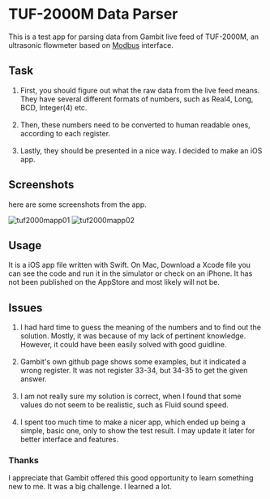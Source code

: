 # TUF-2000M Data Parser
This is a test app for parsing data from Gambit live feed of TUF-2000M, an ultrasonic flowmeter based on [Modbus](https://en.wikipedia.org/wiki/Modbus) interface.

## Task
1. First, you should figure out what the raw data from the live feed means. They have several different formats of numbers, such as Real4, Long, BCD, Integer(4) etc.
<br><br>
2. Then, these numbers need to be converted to human readable ones, according to each register. 
<br><br>
3. Lastly, they should be presented in a nice way. I decided to make an iOS app. 


## Screenshots
here are some screenshots from the app.


![tuf2000mapp01](https://user-images.githubusercontent.com/16446932/29757941-2b6ee88c-8bb8-11e7-93f6-0f896a12b640.png)
![tuf2000mapp02](https://user-images.githubusercontent.com/16446932/29757942-2b8ad182-8bb8-11e7-9abd-3a001ff74a47.png)

## Usage
It is a iOS app file written with Swift. On Mac, Download a Xcode file you can see the code and run it in the simulator or check on an iPhone. It has not been published on the AppStore and most likely will not be.


## Issues
1. I had hard time to guess the meaning of the numbers and to find out the solution. Mostly, it was because of my lack of pertinent knowledge. However, it could have been easily solved with good guidline.
<br><br>
2. Gambit's own github page shows some examples, but it indicated a wrong register. It was not register 33-34, but 34-35 to get the given answer. 
<br><br>
3. I am not really sure my solution is correct, when I found that some values do not seem to be realistic, such as Fluid sound speed. 
<br><br>
4. I spent too much time to make a nicer app, which ended up being a simple, basic one, only to show the test result. I may update it later for better interface and features. 


### Thanks
I appreciate that Gambit offered this good opportunity to learn something new to me. It was a big challenge. I learned a lot.
